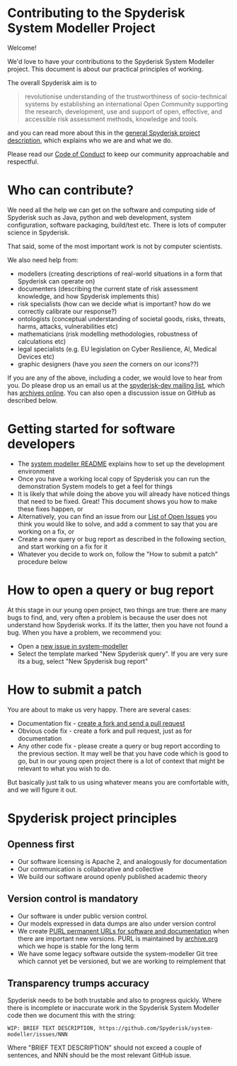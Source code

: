 # Contributing to the Spyderisk System Modeller Project

Welcome!

We'd love to have your contributions to the Spyderisk System Modeller project. This document is
about our practical principles of working. 

The overall Spyderisk aim is to

> revolutionise understanding of the trustworthiness of socio-technical systems by establishing an international Open Community supporting the research, development, use and support of open, effective, and accessible risk assessment methods, knowledge and tools.

and you can read more about this in the
[general Spyderisk project description](https://github.com/Spyderisk/),
which explains who we are and what we do.

Please read our [Code of Conduct](./CODE-OF-CONDUCT.md) to keep our community approachable and
respectful.

# Who can contribute?

We need all the help we can get on the software and computing side
of Spyderisk such as Java, python and web development, system configuration,
software packaging, build/test etc. There is lots of computer science in Spyderisk.

That said, some of the most important work is not by computer scientists.

We also need help from:

* modellers (creating descriptions of real-world situations in a form that Spyderisk can operate on)
* documenters (describing the current state of risk assessment knowledge, and how Spyderisk implements this)
* risk specialists (how can we decide what is important? how do we correctly calibrate our response?)
* ontologists (conceptual understanding of societal goods, risks, threats, harms, attacks, vulnerabilities etc)
* mathematicians (risk modelling methodologies, robustness of calculations etc)
* legal specialists (e.g. EU legislation on Cyber Resilience, AI, Medical Devices etc)
* graphic designers (have you *seen* the corners on our icons??)

If you are any of the above, including a coder, we would love to hear from you.
Do please drop us an email us at the [spyderisk-dev mailing list](mailto://spyderisk-dev@jiscmail.ac.uk),
which has [archives online](https://www.jiscmail.ac.uk/cgi-bin/wa-jisc.exe?A0=SPYDERISK-DEV).
You can also open a discussion issue on GitHub as described below.

# Getting started for software developers

* The [system modeller README](./README.md) explains how to set up the development environment
* Once you have a working local copy of Spyderisk you can run the demonstration System models to get a feel for things
* It is likely that while doing the above you will already have noticed things that need to be fixed. Great! This document shows you how to make these fixes happen, or
* Alternatively, you can find an issue from our [List of Open Issues](https://github.com/Spyderisk/system-modeller/issues) you think you would like to solve, and add a comment to say that you are working on a fix, or
* Create a new query or bug report as described in the following section, and start working on a fix for it
* Whatever you decide to work on, follow the "How to submit a patch" procedure below

# How to open a query or bug report

At this stage in our young open project, two things are true: there are many bugs to find, and, very often a problem is because the user does not understand how Spyderisk works. If its the latter, then you have not found a bug. When you have a problem, we recommend you:

* Open a [new issue in system-modeller](https://github.com/Spyderisk/system-modeller/issues/new)
* Select the template marked "New Spyderisk query". If you are very sure its a bug, select "New Spyderisk bug report"

# How to submit a patch

You are about to make us very happy. There are several cases:

* Documentation fix -
  [create a fork and send a pull request](https://docs.github.com/en/pull-requests/collaborating-with-pull-requests/proposing-changes-to-your-work-with-pull-requests/creating-a-pull-request-from-a-fork)
* Obvious code fix - create a fork and pull request, just as for documentation
* Any other code fix - please create a query or bug report according to the previous section. It may well be that you have code which is good to go, but in our young open project there is a lot of context that might be relevant to what you wish to do.

But basically just talk to us using whatever means you are comfortable with, and we will figure it out.

# Spyderisk project principles

## Openness first

* Our software licensing is Apache 2, and analogously for documentation
* Our communication is collaborative and collective
* We build our software around openly published academic theory

## Version control is mandatory

* Our software is under public version control.
* Our models expressed in data dumps are also under version control
* We create
  [PURL permanent URLs for software and documentation](https://purl.archive.org/domain/spyderisk)
  when there are important new versions. PURL is maintained by [archive.org](https://archive.org)
  which we hope is stable for the long term
* We have some legacy software outside the system-modeller Git tree which cannot yet be versioned,
  but we are working to reimplement that

## Transparency trumps accuracy

Spyderisk needs to be both trustable and also to progress quickly. Where there
is incomplete or inaccurate work in the Spyderisk System Modeller code then we document
this with the string:

```
WIP: BRIEF TEXT DESCRIPTION, https://github.com/Spyderisk/system-modeller/issues/NNN
```

Where "BRIEF TEXT DESCRIPTION" should not exceed a couple of sentences, and NNN
should be the most relevant GitHub issue.

